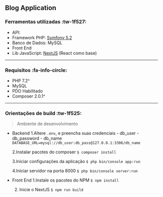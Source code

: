 ## Blog Application

### Ferramentas utilizadas  :tw-1f527:
- API:
 - Framework PHP: [Symfony 5.2](http://symfony.com/ "Symfony 5.2")
 - Banco de Dados: MySQL
- Front End
 - Lib JavaScript: [NextJS](https://nextjs.org/ "NextJS") (React como base)

---
### Requisitos :fa-info-circle: 
- PHP 7.2^
- MySQL
- PDO Habilitado
- Composer 2.0.1^
---
### Orientações de build  :tw-1f525:
> Ambiente de desenvolvimento

- Backend
	1.Altere `.env`, e preencha suas credenciais 
		- db_user
		- db_password
		- db_name
	`DATABASE_URL=mysql://db_user:db_pass@127.0.0.1:3306/db_name`

	2.Instalar pacotes do composer
	`$ composer install`
	
	3.Iniciar configurações da aplicação
	`$ php bin/console app:run`
	
	4.Iniciar servidor na porta 8000
	`$ php bin/console server:run`
	
- Front End
	1.Instale os pacotes do NPM
	`$ npm install`
	
	2. Inicie o NextJS
	`$ npm run build`